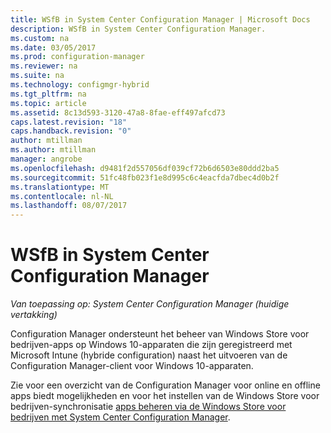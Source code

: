 ```yaml
---
title: WSfB in System Center Configuration Manager | Microsoft Docs
description: WSfB in System Center Configuration Manager.
ms.custom: na
ms.date: 03/05/2017
ms.prod: configuration-manager
ms.reviewer: na
ms.suite: na
ms.technology: configmgr-hybrid
ms.tgt_pltfrm: na
ms.topic: article
ms.assetid: 8c13d593-3120-47a8-8fae-eff497afcd73
caps.latest.revision: "18"
caps.handback.revision: "0"
author: mtillman
ms.author: mtillman
manager: angrobe
ms.openlocfilehash: d9481f2d557056df039cf72b6d6503e80ddd2ba5
ms.sourcegitcommit: 51fc48fb023f1e8d995c6c4eacfda7dbec4d0b2f
ms.translationtype: MT
ms.contentlocale: nl-NL
ms.lasthandoff: 08/07/2017
---
```

# <a name="wsfb-in-system-center-configuration-manager"></a>WSfB in System Center Configuration Manager

*Van toepassing op: System Center Configuration Manager (huidige vertakking)*

Configuration Manager ondersteunt het beheer van Windows Store voor bedrijven-apps op Windows 10-apparaten die zijn geregistreerd met Microsoft Intune (hybride configuration) naast het uitvoeren van de Configuration Manager-client voor Windows 10-apparaten.

Zie voor een overzicht van de Configuration Manager voor online en offline apps biedt mogelijkheden en voor het instellen van de Windows Store voor bedrijven-synchronisatie [apps beheren via de Windows Store voor bedrijven met System Center Configuration Manager](../../apps/deploy-use/manage-apps-from-the-windows-store-for-business.md).
